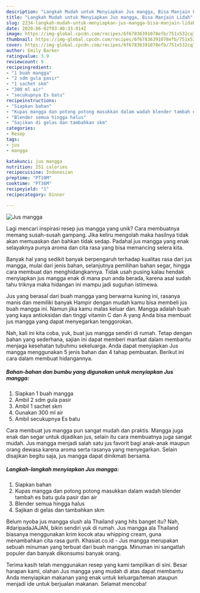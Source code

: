 ```yaml
---
description: "Langkah Mudah untuk Menyiapkan Jus mangga, Bisa Manjain Lidah"
title: "Langkah Mudah untuk Menyiapkan Jus mangga, Bisa Manjain Lidah"
slug: 2234-langkah-mudah-untuk-menyiapkan-jus-mangga-bisa-manjain-lidah
date: 2020-06-02T03:40:33.014Z
image: https://img-global.cpcdn.com/recipes/6f67836391078efb/751x532cq70/jus-mangga-foto-resep-utama.jpg
thumbnail: https://img-global.cpcdn.com/recipes/6f67836391078efb/751x532cq70/jus-mangga-foto-resep-utama.jpg
cover: https://img-global.cpcdn.com/recipes/6f67836391078efb/751x532cq70/jus-mangga-foto-resep-utama.jpg
author: Emily Barker
ratingvalue: 3.9
reviewcount: 9
recipeingredient:
- "1 buah mangga"
- "2 sdm gula pasir"
- "1 sachet skm"
- "300 ml air"
- "secukupnya Es batu"
recipeinstructions:
- "Siapkan bahan"
- "Kupas mangga dan potong potong masukkan dalam wadah blender tambah es batu gula pasir dan air"
- "Blender semua hingga halus"
- "Sajikan di gelas dan tambahkan skm"
categories:
- Resep
tags:
- jus
- mangga

katakunci: jus mangga 
nutrition: 251 calories
recipecuisine: Indonesian
preptime: "PT10M"
cooktime: "PT36M"
recipeyield: "1"
recipecategory: Dinner

---
```



![Jus mangga](https://img-global.cpcdn.com/recipes/6f67836391078efb/751x532cq70/jus-mangga-foto-resep-utama.jpg)

Lagi mencari inspirasi resep jus mangga yang unik? Cara membuatnya memang susah-susah gampang. Jika keliru mengolah maka hasilnya tidak akan memuaskan dan bahkan tidak sedap. Padahal jus mangga yang enak selayaknya punya aroma dan cita rasa yang bisa memancing selera kita.

Banyak hal yang sedikit banyak berpengaruh terhadap kualitas rasa dari jus mangga, mulai dari jenis bahan, selanjutnya pemilihan bahan segar, hingga cara membuat dan menghidangkannya. Tidak usah pusing kalau hendak menyiapkan jus mangga enak di mana pun anda berada, karena asal sudah tahu triknya maka hidangan ini mampu jadi suguhan istimewa.

Jus yang berasal dari buah mangga yang berwarna kuning ini, rasanya manis dan memiliki banyak Hampir dengan mudah kamu bisa membeli jus buah mangga ini. Namun jika kamu malas keluar dan. Mangga adalah buah yang kaya antioksidan dan tinggi vitamin C dan A yang Anda bisa membuat jus mangga yang dapat menyegarkan tenggorokan.


Nah, kali ini kita coba, yuk, buat jus mangga sendiri di rumah. Tetap dengan bahan yang sederhana, sajian ini dapat memberi manfaat dalam membantu menjaga kesehatan tubuhmu sekeluarga. Anda dapat menyiapkan Jus mangga menggunakan 5 jenis bahan dan 4 tahap pembuatan. Berikut ini cara dalam membuat hidangannya.

<!--inarticleads1-->

##### Bahan-bahan dan bumbu yang digunakan untuk menyiapkan Jus mangga:

1. Siapkan 1 buah mangga
1. Ambil 2 sdm gula pasir
1. Ambil 1 sachet skm
1. Gunakan 300 ml air
1. Ambil secukupnya Es batu


Cara membuat jus mangga pun sangat mudah dan praktis. Mangga juga enak dan segar untuk dijadikan jus, selain itu cara membuatnya juga sangat mudah. Jus mangga menjadi salah satu jus favorit bagi anak-anak maupun orang dewasa karena aroma serta rasanya yang menyegarkan. Selain disajikan begitu saja, jus mangga dapat dinikmati bersama. 

<!--inarticleads2-->

##### Langkah-langkah menyiapkan Jus mangga:

1. Siapkan bahan
1. Kupas mangga dan potong potong masukkan dalam wadah blender tambah es batu gula pasir dan air
1. Blender semua hingga halus
1. Sajikan di gelas dan tambahkan skm


Belum nyoba jus mangga slush ala Thailand yang hits banget itu? Nah, #daripadaJAJAN, bikin sendiri yuk di rumah. Jus mangga ala Thailand biasanya menggunakan krim kocok atau whipping cream, guna menambahkan cita rasa gurih. Khasiat.co.id - Jus mangga merupakan sebuah minuman yang terbuat dari buah mangga. Minuman ini sangatlah populer dan banyak dikonsumsi banyak orang. 

Terima kasih telah menggunakan resep yang kami tampilkan di sini. Besar harapan kami, olahan Jus mangga yang mudah di atas dapat membantu Anda menyiapkan makanan yang enak untuk keluarga/teman ataupun menjadi ide untuk berjualan makanan. Selamat mencoba!
